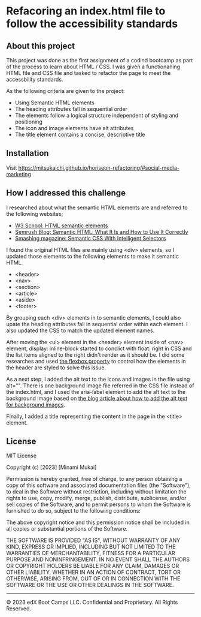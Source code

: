 # Refacoring an index.html file to follow the accessibility standards

## About this project
This project was done as the first assignment of a codind bootcamp as part of the process to learn about HTML / CSS. I was given a functionaning HTML file and CSS file and tasked to refactor the page to meet the accessbility standards. 

As the following criteria are given to the project:
- Using Semantic HTML elements
- The heading attributes fall in sequential order
- The elements follow a logical structure independent of styling and positioning
- The icon and image elements have alt attributes
- The title element contains a concise, descriptive title

## Installation

Visit https://mitsukaichi.github.io/horiseon-refactoring/#social-media-marketing

## How I addressed this challenge

I researched about what the semantic HTML elements are and referred to the following websites;
- [W3 School: HTML semantic elements](https://www.w3schools.com/html/html5_semantic_elements.asp)
- [Semrush Blog: Semantic HTML: What It Is and How to Use It Correctly](https://www.semrush.com/blog/semantic-html5-guide/)
- [Smashing magazine: Semantic CSS With Intelligent Selectors](https://www.smashingmagazine.com/2013/08/semantic-css-with-intelligent-selectors/)

I found the original HTML files are mainly using \<div> elements, so I updated those elements to the following elements to make it semantic HTML.
- \<header>
- \<nav>
- \<section>
- \<article>
- \<aside>
- \<footer>

By grouping each \<div> elements in to semantic elements, I could also upate the heading attributes fall in sequential order within each element. I also updated the CSS to match the updated element names.

After moving the \<ul> element in the \<header> element inside of \<nav> element, display: inline-block started to conclict with float: right in CSS and the list items aligned to the right didn't render as it should be. I did some researches and used [the flexbox property](https://css-tricks.com/snippets/css/a-guide-to-flexbox/) to control how the elements in the header are styled to solve this issue.

As a next step, I added the alt text to the icons and images in the file using alt="". There is one background image file referred in the CSS file instead of the index.html, and I used the aria-label element to add the alt text to the background image based on [the blog article about how to add the alt text for background images](http://www.davidmacd.com/blog/alternate-text-for-css-background-images.html).

Finally, I added a title representing the content in the page in the \<title> element.


## License

MIT License

Copyright (c) [2023] [Minami Mukai]

Permission is hereby granted, free of charge, to any person obtaining a copy
of this software and associated documentation files (the "Software"), to deal
in the Software without restriction, including without limitation the rights
to use, copy, modify, merge, publish, distribute, sublicense, and/or sell
copies of the Software, and to permit persons to whom the Software is
furnished to do so, subject to the following conditions:

The above copyright notice and this permission notice shall be included in all
copies or substantial portions of the Software.

THE SOFTWARE IS PROVIDED "AS IS", WITHOUT WARRANTY OF ANY KIND, EXPRESS OR
IMPLIED, INCLUDING BUT NOT LIMITED TO THE WARRANTIES OF MERCHANTABILITY,
FITNESS FOR A PARTICULAR PURPOSE AND NONINFRINGEMENT. IN NO EVENT SHALL THE
AUTHORS OR COPYRIGHT HOLDERS BE LIABLE FOR ANY CLAIM, DAMAGES OR OTHER
LIABILITY, WHETHER IN AN ACTION OF CONTRACT, TORT OR OTHERWISE, ARISING FROM,
OUT OF OR IN CONNECTION WITH THE SOFTWARE OR THE USE OR OTHER DEALINGS IN THE
SOFTWARE.

---

© 2023 edX Boot Camps LLC. Confidential and Proprietary. All Rights Reserved.
